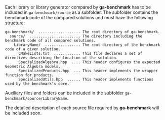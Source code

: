 Each library or library generator compared by **ga-benchmark** has to be included in `ga-benchmark/source` as a subfolder. The subfolder contains the benchmark code of the compared solutions and must have the following structure:
```
ga-benchmark/  ................... The root directory of ga-benchmark.
  source/  ....................... The directory including the benchmark code of all compared solutions.
    LibraryName/  ................ The root directory of the benchmark code of a given solution.
      CMakeLists.txt  ............ This file declares a set of directives describing the location of the solution.
      SpecializedAlgebra.hpp  .... This header configures the expected Geometric Algebra models.
      SpecializedProducts.hpp  ... This header implements the wrapper function for products.
      SpecializedUtils.hpp  ...... This header implements functions used by the benchmark's core.
```
Auxiliary files and folders can be included in the subfolder `ga-benchmark/source/LibraryName`.

The detailed description of each source file required by **ga-benchmark** will be included soon.